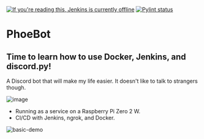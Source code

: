 [![If you're reading this, Jenkins is currently offline](https://starling-legal-snapper.ngrok-free.app/buildStatus/icon?job=PhoeBot)](https://starling-legal-snapper.ngrok-free.app/job/PhoeBot/)
[![Pylint status](https://github.com/ASmallSquishySquid/PhoeBot/actions/workflows/pylint.yml/badge.svg)](https://github.com/ASmallSquishySquid/PhoeBot/actions)
# PhoeBot
## Time to learn how to use Docker, Jenkins, and discord.py!
A Discord bot that will make my life easier. It doesn't like to talk to strangers though.

![image](https://github.com/ASmallSquishySquid/PhoeBot/assets/78177277/4277316d-115d-4b84-b5d5-6e5e49266a65)

* Running as a service on a Raspberry Pi Zero 2 W.
* CI/CD with Jenkins, ngrok, and Docker.

![basic-demo](https://github.com/ASmallSquishySquid/PhoeBot/assets/78177277/01a755b9-c2aa-4f8d-9659-7cdca00925fc)

